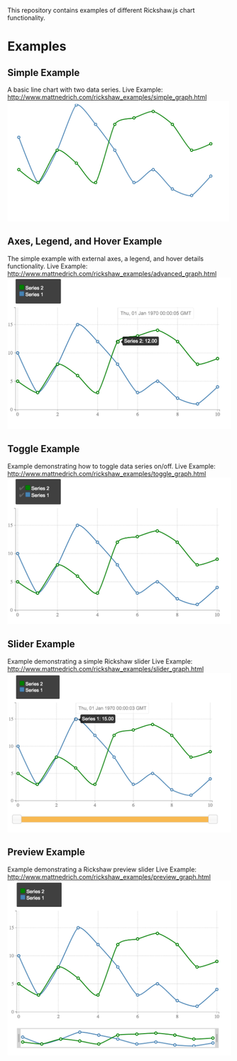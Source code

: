 This repository contains examples of different Rickshaw.js chart functionality.

# Examples

## Simple Example
A basic line chart with two data series.
Live Example: http://www.mattnedrich.com/rickshaw_examples/simple_graph.html
<img src="https://github.com/mattnedrich/rickshaw_examples/blob/master/screenshots/simple_example.png" width="500px"/>

## Axes, Legend, and Hover Example
The simple example with external axes, a legend, and hover details functionality.
Live Example: http://www.mattnedrich.com/rickshaw_examples/advanced_graph.html
![alt tag](https://github.com/mattnedrich/rickshaw_examples/blob/master/screenshots/advanced_example.png)

## Toggle Example
Example demonstrating how to toggle data series on/off.
Live Example: http://www.mattnedrich.com/rickshaw_examples/toggle_graph.html
![alt tag](https://github.com/mattnedrich/rickshaw_examples/blob/master/screenshots/toggle_example.png)

## Slider Example
Example demonstrating a simple Rickshaw slider
Live Example: http://www.mattnedrich.com/rickshaw_examples/slider_graph.html
![alt tag](https://github.com/mattnedrich/rickshaw_examples/blob/master/screenshots/basic_slider_example.png)

## Preview Example
Example demonstrating a Rickshaw preview slider
Live Example: http://www.mattnedrich.com/rickshaw_examples/preview_graph.html
![alt tag](https://github.com/mattnedrich/rickshaw_examples/blob/master/screenshots/preview_slider_example.png)